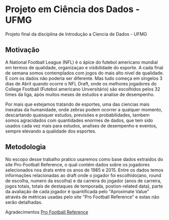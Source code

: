 # Projeto em Ciência dos Dados - UFMG

Projeto final da disciplina de Introdução a Ciencia de Dados - UFMG

## Motivação

A National Football League (NFL) é o ápice do futebol americano mundial em termos de qualidade,
organizaçao e visibilidade do esporte. A cada final de semana somos contemplados com jogos do
mais alto nivel de qualidade. E com os dados não poderia ser diferente. Mas tudo começa em
singelos 3 dias de Abril quando ocorre o NFL Draft, onde os melhores jogadores do College
Football (Futebol americano Unversitário) são escolhidos pelos 32 times da liga, após muitos meses
de estudos e analise de desempenho.

Por mais que estejamos tratando de esportes, uma das ciencias mais inexatas da humanidade, onde
zebras podem ocorrer a qualquer momento, descartando quaisquer estudos, previsões e probabilidades,
tambem somos agracidados com quantidades enormes de dados, que tem sido usados cada vez mais para
estudos, analises de desempenho e eventos, sempre elevando a qualidade dos esportes.

## Metodologia

No escopo desse trabalho pratico usaremos como base dados extraidos do site Pro-Football Reference, o qual
contém dados sobre os jogadores selecionados nos drats entre os anos de 1985 e 2015. Entre os dados
temos informações relacionadas ao draft onde o jogador foi escolhido(ano, round de escolha,
numero da escolha) e da carreira do jogador (anos de carreira, jogos totais, totais de destaques
de temporada, postion-related data), parte da avaliação de cada jogador é quantificada pelo
"Aproximate Value" através de métricas usadas pelo site "Pro Football Reference" e estas
não serão detalhadas.

Agradecimentos
[Pro Football Reference](http://www.pro-football-reference.com/)
